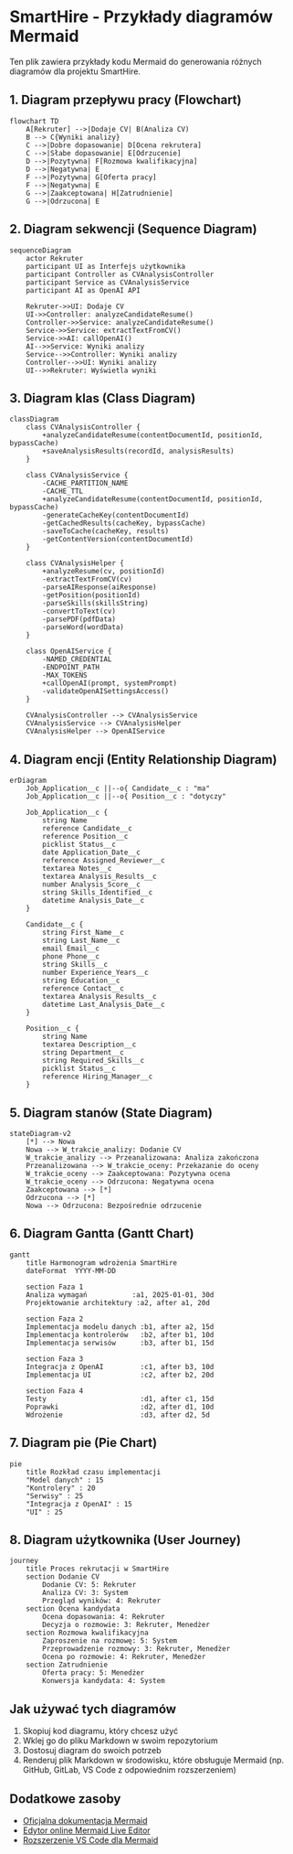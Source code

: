 # SmartHire - Przykłady diagramów Mermaid

Ten plik zawiera przykłady kodu Mermaid do generowania różnych diagramów dla projektu SmartHire.

## 1. Diagram przepływu pracy (Flowchart)

```mermaid
flowchart TD
    A[Rekruter] -->|Dodaje CV| B(Analiza CV)
    B --> C{Wyniki analizy}
    C -->|Dobre dopasowanie| D[Ocena rekrutera]
    C -->|Słabe dopasowanie| E[Odrzucenie]
    D -->|Pozytywna| F[Rozmowa kwalifikacyjna]
    D -->|Negatywna| E
    F -->|Pozytywna| G[Oferta pracy]
    F -->|Negatywna| E
    G -->|Zaakceptowana| H[Zatrudnienie]
    G -->|Odrzucona| E
```

## 2. Diagram sekwencji (Sequence Diagram)

```mermaid
sequenceDiagram
    actor Rekruter
    participant UI as Interfejs użytkownika
    participant Controller as CVAnalysisController
    participant Service as CVAnalysisService
    participant AI as OpenAI API
    
    Rekruter->>UI: Dodaje CV
    UI->>Controller: analyzeCandidateResume()
    Controller->>Service: analyzeCandidateResume()
    Service->>Service: extractTextFromCV()
    Service->>AI: callOpenAI()
    AI-->>Service: Wyniki analizy
    Service-->>Controller: Wyniki analizy
    Controller-->>UI: Wyniki analizy
    UI-->>Rekruter: Wyświetla wyniki
```

## 3. Diagram klas (Class Diagram)

```mermaid
classDiagram
    class CVAnalysisController {
        +analyzeCandidateResume(contentDocumentId, positionId, bypassCache)
        +saveAnalysisResults(recordId, analysisResults)
    }
    
    class CVAnalysisService {
        -CACHE_PARTITION_NAME
        -CACHE_TTL
        +analyzeCandidateResume(contentDocumentId, positionId, bypassCache)
        -generateCacheKey(contentDocumentId)
        -getCachedResults(cacheKey, bypassCache)
        -saveToCache(cacheKey, results)
        -getContentVersion(contentDocumentId)
    }
    
    class CVAnalysisHelper {
        +analyzeResume(cv, positionId)
        -extractTextFromCV(cv)
        -parseAIResponse(aiResponse)
        -getPosition(positionId)
        -parseSkills(skillsString)
        -convertToText(cv)
        -parsePDF(pdfData)
        -parseWord(wordData)
    }
    
    class OpenAIService {
        -NAMED_CREDENTIAL
        -ENDPOINT_PATH
        -MAX_TOKENS
        +callOpenAI(prompt, systemPrompt)
        -validateOpenAISettingsAccess()
    }
    
    CVAnalysisController --> CVAnalysisService
    CVAnalysisService --> CVAnalysisHelper
    CVAnalysisHelper --> OpenAIService
```

## 4. Diagram encji (Entity Relationship Diagram)

```mermaid
erDiagram
    Job_Application__c ||--o{ Candidate__c : "ma"
    Job_Application__c ||--o{ Position__c : "dotyczy"
    
    Job_Application__c {
        string Name
        reference Candidate__c
        reference Position__c
        picklist Status__c
        date Application_Date__c
        reference Assigned_Reviewer__c
        textarea Notes__c
        textarea Analysis_Results__c
        number Analysis_Score__c
        string Skills_Identified__c
        datetime Analysis_Date__c
    }
    
    Candidate__c {
        string First_Name__c
        string Last_Name__c
        email Email__c
        phone Phone__c
        string Skills__c
        number Experience_Years__c
        string Education__c
        reference Contact__c
        textarea Analysis_Results__c
        datetime Last_Analysis_Date__c
    }
    
    Position__c {
        string Name
        textarea Description__c
        string Department__c
        string Required_Skills__c
        picklist Status__c
        reference Hiring_Manager__c
    }
```

## 5. Diagram stanów (State Diagram)

```mermaid
stateDiagram-v2
    [*] --> Nowa
    Nowa --> W_trakcie_analizy: Dodanie CV
    W_trakcie_analizy --> Przeanalizowana: Analiza zakończona
    Przeanalizowana --> W_trakcie_oceny: Przekazanie do oceny
    W_trakcie_oceny --> Zaakceptowana: Pozytywna ocena
    W_trakcie_oceny --> Odrzucona: Negatywna ocena
    Zaakceptowana --> [*]
    Odrzucona --> [*]
    Nowa --> Odrzucona: Bezpośrednie odrzucenie
```

## 6. Diagram Gantta (Gantt Chart)

```mermaid
gantt
    title Harmonogram wdrożenia SmartHire
    dateFormat  YYYY-MM-DD
    
    section Faza 1
    Analiza wymagań           :a1, 2025-01-01, 30d
    Projektowanie architektury :a2, after a1, 20d
    
    section Faza 2
    Implementacja modelu danych :b1, after a2, 15d
    Implementacja kontrolerów   :b2, after b1, 10d
    Implementacja serwisów      :b3, after b1, 15d
    
    section Faza 3
    Integracja z OpenAI         :c1, after b3, 10d
    Implementacja UI            :c2, after b2, 20d
    
    section Faza 4
    Testy                       :d1, after c1, 15d
    Poprawki                    :d2, after d1, 10d
    Wdrożenie                   :d3, after d2, 5d
```

## 7. Diagram pie (Pie Chart)

```mermaid
pie
    title Rozkład czasu implementacji
    "Model danych" : 15
    "Kontrolery" : 20
    "Serwisy" : 25
    "Integracja z OpenAI" : 15
    "UI" : 25
```

## 8. Diagram użytkownika (User Journey)

```mermaid
journey
    title Proces rekrutacji w SmartHire
    section Dodanie CV
        Dodanie CV: 5: Rekruter
        Analiza CV: 3: System
        Przegląd wyników: 4: Rekruter
    section Ocena kandydata
        Ocena dopasowania: 4: Rekruter
        Decyzja o rozmowie: 3: Rekruter, Menedżer
    section Rozmowa kwalifikacyjna
        Zaproszenie na rozmowę: 5: System
        Przeprowadzenie rozmowy: 3: Rekruter, Menedżer
        Ocena po rozmowie: 4: Rekruter, Menedżer
    section Zatrudnienie
        Oferta pracy: 5: Menedżer
        Konwersja kandydata: 4: System
```

## Jak używać tych diagramów

1. Skopiuj kod diagramu, który chcesz użyć
2. Wklej go do pliku Markdown w swoim repozytorium
3. Dostosuj diagram do swoich potrzeb
4. Renderuj plik Markdown w środowisku, które obsługuje Mermaid (np. GitHub, GitLab, VS Code z odpowiednim rozszerzeniem)

## Dodatkowe zasoby

- [Oficjalna dokumentacja Mermaid](https://mermaid-js.github.io/mermaid/#/)
- [Edytor online Mermaid Live Editor](https://mermaid-js.github.io/mermaid-live-editor/)
- [Rozszerzenie VS Code dla Mermaid](https://marketplace.visualstudio.com/items?itemName=bierner.markdown-mermaid)